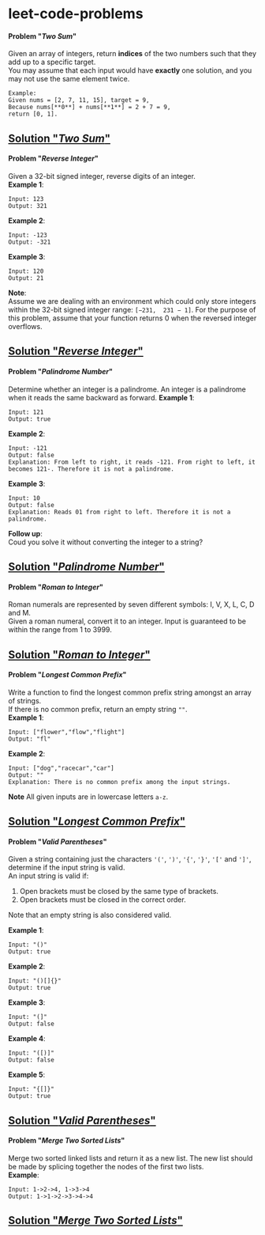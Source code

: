 # leet-code-problems

#### Problem "*Two Sum*"
Given an array of integers, return **indices** of the two numbers such that they add up to a specific target.  
You may assume that each input would have **exactly** one solution, and you may not use the same element twice.  
```
Example:  
Given nums = [2, 7, 11, 15], target = 9,  
Because nums[**0**] + nums[**1**] = 2 + 7 = 9,  
return [0, 1].
```
[Solution "*Two Sum*"](two_sum.cpp)
---

#### Problem "*Reverse Integer*"
Given a 32-bit signed integer, reverse digits of an integer.  
**Example 1**:
```
Input: 123
Output: 321
```
**Example 2**:
```
Input: -123
Output: -321
```
**Example 3**:
```
Input: 120
Output: 21
```
**Note**:  
Assume we are dealing with an environment which could only store integers within the 32-bit signed integer range: `[−231,  231 − 1]`. For the purpose of this problem, assume that your function returns 0 when the reversed integer overflows.  

[Solution "*Reverse Integer*"](reverse_integer.cpp)
---

#### Problem "*Palindrome Number*"
Determine whether an integer is a palindrome. An integer is a palindrome when it reads the same backward as forward. 
**Example 1**:
```
Input: 121
Output: true
```
**Example 2**:
```
Input: -121
Output: false
Explanation: From left to right, it reads -121. From right to left, it becomes 121-. Therefore it is not a palindrome.
```
**Example 3**:
```
Input: 10
Output: false
Explanation: Reads 01 from right to left. Therefore it is not a palindrome.
```
**Follow up**:  
Coud you solve it without converting the integer to a string? 

[Solution "*Palindrome Number*"](palindrome_number.cpp)
---

#### Problem "*Roman to Integer*"
Roman numerals are represented by seven different symbols: I, V, X, L, C, D and M.  
Given a roman numeral, convert it to an integer. Input is guaranteed to be within the range from 1 to 3999.  

[Solution "*Roman to Integer*"](roman_to_integer.cpp)
---

#### Problem "*Longest Common Prefix*"
Write a function to find the longest common prefix string amongst an array of strings.  
If there is no common prefix, return an empty string `""`.  
**Example 1**:
```
Input: ["flower","flow","flight"]
Output: "fl"
```
**Example 2**:
```
Input: ["dog","racecar","car"]
Output: ""
Explanation: There is no common prefix among the input strings.
```
**Note**
All given inputs are in lowercase letters `a-z`.

[Solution "*Longest Common Prefix*"](longest_common_prefix.cpp)
---

#### Problem "*Valid Parentheses*"
Given a string containing just the characters `'('`, `')'`, `'{'`, `'}'`, `'['` and `']'`, determine if the input string is valid.  
An input string is valid if:  
1) Open brackets must be closed by the same type of brackets.
2) Open brackets must be closed in the correct order.

Note that an empty string is also considered valid.  

**Example 1**:
```
Input: "()"
Output: true
```
**Example 2**:
```
Input: "()[]{}"
Output: true
```
**Example 3**:
```
Input: "(]"
Output: false
```
**Example 4**:
```
Input: "([)]"
Output: false
```
**Example 5**:
```
Input: "{[]}"
Output: true
```

[Solution "*Valid Parentheses*"](valid_parentheses.cpp)
---

#### Problem "*Merge Two Sorted Lists*"
Merge two sorted linked lists and return it as a new list. The new list should be made by splicing together the nodes of the first two lists.  
**Example**:
```
Input: 1->2->4, 1->3->4
Output: 1->1->2->3->4->4
```

[Solution "*Merge Two Sorted Lists*"](merge_two_sorted_lists.cpp)
---
